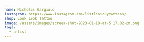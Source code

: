 ```yaml
---
name: Nicholas Gargiulo
instagram: https://www.instagram.com/littlenickytattoos/
shop: Look Look Tattoo
image: /assets/images/screen-shot-2023-01-18-at-5.17.02-pm.png
tags:
  - artist
---
```

